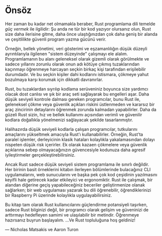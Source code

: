 # Önsöz

Her zaman bu kadar net olmamakla beraber, Rust programlama dili temelde *güç vermek* ile ilgilidir: Şu anda ne tür bir kod yazıyor olursanız olun, Rust size daha ilerisine gitme, daha önce ulaştığınızdan çok daha geniş bir alanda ve  çeşitlilikte güvenli program yazma gücünü verir.


Örneğin, bellek yönetimi, veri gösterimi ve eşzamanlılığın düşük düzeyli ayrıntılarıyla ilgilenen "sistem düzeyinde" çalışmayı ele alalım. Programlamanın bu alanı geleneksel olarak gizemli olarak görülmekte ve sadece yıllarını zorunlu olarak onun adı kötüye çıkmış tuzaklarından kaçınmayı öğrenmeye harcayan seçkin birkaç kişi tarafından erişilebilir durumdadır. Ve bu seçkin kişiler dahi kodlarını istismara, çökmeye yahut bozulmaya karşı korumak için dikkatli davranırlar.

Rust, bu tuzaklardan sıyrılıp kodlama serüveniniz boyunca size yardımcı olacak dost canlısı ve şık bir araç seti sağlayarak bu engelleri aşar. Daha düşük seviyeli kontrole dalması gereken programcılar, bunu Rust ile, geleneksel çökme veya güvenlik açıkları riskini üstlenmeden ve kararsız bir araç zincirinin detaylarını öğrenmek zorunda kalmadan yapabilirler. Daha da güzeli Rust sizin, hız ve bellek kullanımı açısından verimli ve güvenilir kodlara doğallıkla  yönelmenizi sağlayacak şekilde tasarlanmıştır.

Halihazırda düşük seviyeli kodlarla çalışan programcılar, tutkularını amaçlarını yükseltmek amacıyla Rust'ı kullanabilirler. Örneğin, Rust'ta paralel işlemler, derleyicinin klasik hataları kolaylıkla yakalamasından dolayı nispeten düşük risk içerirler. Ek olarak kazaen çökmelere veya güvenlik açıklarına sebep olmayacağınızın güvencesiyle kodunuza daha agresif iyileştirmeler gerçekleştirebilirsiniz.

Ancak Rust sadece düşük seviyeli sistem programlama ile sınırlı değildir. Her birinin basit örneklerini kitabın ilerleyen bölümlerinde bulacağınız CLI uygulamalarını, web sunucularını ve başka pek çok kod çeşidinin yazılmasını keyifli hale getirecek kadar etkileyici ve ergonomiktir. Rust ile çalışmak, bir alandan diğerine geçiş yapabileceğiniz beceriler geliştirmenize olanak sağlarken; bir web uygulaması yazarak bu dili öğrenebilir, öğrendiklerinizi bir Raspberry Pi üzerinde kolaylıkla uygulayabilirsiniz.

Bu kitap tam olarak Rust kullanıcılarını güçlendirme potansiyeli taşırken, sadece Rust bilginizi değil, bir programcı olarak gelişim ve güveninizi de arttırmayı hedefleyen samimi ve ulaşılabilir bir metindir. Öğrenmeye hazırsanız buyrun başlayalım. ...Ve Rust topluluğuna hoş geldiniz!

— Nicholas Matsakis ve Aaron Turon
